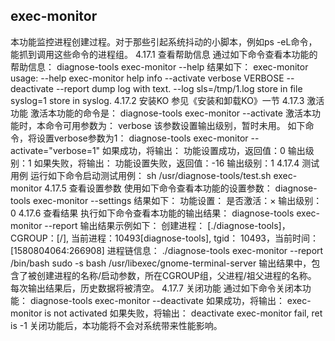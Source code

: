 ##  exec-monitor
本功能监控进程创建过程。对于那些引起系统抖动的小脚本，例如ps -eL命令，能抓到调用这些命令的进程组。
4.17.1	 查看帮助信息
通过如下命令查看本功能的帮助信息：
diagnose-tools exec-monitor --help
结果如下：
    exec-monitor usage:
        --help exec-monitor help info
        --activate
            verbose VERBOSE
        --deactivate
        --report dump log with text.
        --log
          sls=/tmp/1.log store in file
          syslog=1 store in syslog.
4.17.2	 安装KO
参见《安装和卸载KO》一节
4.17.3	 激活功能
激活本功能的命令是：
diagnose-tools exec-monitor --activate
激活本功能时，本命令可用参数为：
verbose 该参数设置输出级别，暂时未用。
如下命令，将设置verbose参数为1：
diagnose-tools exec-monitor --activate="verbose=1"
如果成功，将输出：
功能设置成功，返回值：0
    输出级别：1
如果失败，将输出：
功能设置失败，返回值：-16
    输出级别：1
4.17.4	 测试用例
运行如下命令启动测试用例：
sh /usr/diagnose-tools/test.sh exec-monitor
4.17.5	 查看设置参数
使用如下命令查看本功能的设置参数：
diagnose-tools exec-monitor --settings
结果如下：
功能设置：
    是否激活：×
    输出级别：0
4.17.6	 查看结果
执行如下命令查看本功能的输出结果：
diagnose-tools exec-monitor --report
输出结果示例如下：
创建进程： [./diagnose-tools]，CGROUP：[/], 当前进程：10493[diagnose-tools], tgid： 10493，当前时间：[1580804064:266908]
    进程链信息：
        ./diagnose-tools exec-monitor --report 
        /bin/bash 
        sudo -s 
        bash 
        /usr/libexec/gnome-terminal-server 
输出结果中，包含了被创建进程的名称/启动参数，所在CGROUP组，父进程/祖父进程的名称。
每次输出结果后，历史数据将被清空。
4.17.7	 关闭功能
通过如下命令关闭本功能：
diagnose-tools exec-monitor --deactivate
如果成功，将输出：
exec-monitor is not activated
如果失败，将输出：
deactivate exec-monitor fail, ret is -1
关闭功能后，本功能将不会对系统带来性能影响。
